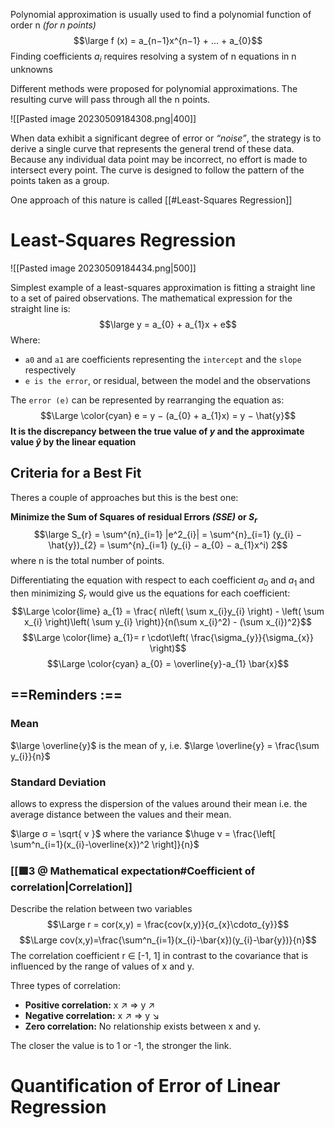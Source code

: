 Polynomial approximation is usually used to find a polynomial function of order n *(for n points)* 
$$\large f (x) = a_{n−1}x^{n−1} + ... + a_{0}$$
Finding coefficients $a_{i}$ requires resolving a system of n equations in n unknowns

Different methods were proposed for polynomial approximations. The resulting curve will pass through all the n points.

![[Pasted image 20230509184308.png|400]]

When data exhibit a significant degree of error or *“noise”*, the strategy is to derive a single curve that represents the general trend of these data.
Because any individual data point may be incorrect, no effort is made to intersect every point. 
The curve is designed to follow the pattern of the points taken as a group.

One approach of this nature is called [[#Least-Squares Regression]]

# Least-Squares Regression
![[Pasted image 20230509184434.png|500]]

Simplest example of a least-squares approximation is fitting a straight line to a set of paired observations.
The mathematical expression for the straight line is:
$$\large y = a_{0} + a_{1}x + e$$
Where:
- `a0` and `a1` are coefficients representing the `intercept` and the `slope` respectively
- `e is the error`, or residual, between the model and the observations

The `error (e)` can be represented by rearranging the equation as:
$$\Large \color{cyan} e = y − (a_{0} + a_{1}x) = y − \hat{y}$$
**It is the discrepancy between the true value of $y$ and the approximate value $\hat{y}$ by the linear equation**

## Criteria for a Best Fit
Theres a couple of approaches but this is the best one:

**Minimize the Sum of Squares of residual Errors *(SSE)* or $S_{r}$**
$$\large S_{r} = \sum^{n}_{i=1} |e^2_{i}| = \sum^{n}_{i=1} (y_{i} − \hat{y})_{2} = \sum^{n}_{i=1} (y_{i} − a_{0} − a_{1}x^i) 2$$
where n is the total number of points.

Differentiating the equation with respect to each coefficient $a_{0}$ and $a_{1}$ and then minimizing $S_{r}$ would give us the equations for each coefficient:
$$\Large \color{lime} a_{1} = \frac{ n\left(  \sum x_{i}y_{i} \right) - \left( \sum x_{i} \right)\left( \sum y_{i} \right)}{n(\sum x_{i}^2) - (\sum x_{i})^2}$$
$$\Large \color{lime} a_{1}= r \cdot\left( \frac{\sigma_{y}}{\sigma_{x}} \right)$$
$$\Large \color{cyan} a_{0} = \overline{y}-a_{1} \bar{x}$$
## ==Reminders :== 

### Mean
$\large \overline{y}$ is the mean of y, i.e. $\large \overline{y} = \frac{\sum y_{i}}{n}$

### Standard Deviation
allows to express the dispersion of the values around their mean i.e. the average distance between the values and their mean.

$\large σ = \sqrt{ v }$ where the variance $\huge ν = \frac{\left[ \sum^n_{i=1}(x_{i}-\overline{x})^2 \right]}{n}$

### [[🟩3 @ Mathematical expectation#Coefficient of correlation|Correlation]]
Describe the relation between two variables
$$\Large r = cor(x,y) = \frac{cov(x,y)}{σ_{x}\cdotσ_{y}}$$
$$\Large  cov(x,y)=\frac{\sum^n_{i=1}(x_{i}-\bar{x})(y_{i}-\bar{y})}{n}$$
The correlation coefficient r ∈ [-1, 1] in contrast to the covariance that is influenced by the range of values of x and y.

Three types of correlation: 
- **Positive correlation:** x $\nearrow$ ⇒ y $\nearrow$ 
- **Negative correlation:** x $\nearrow$ ⇒ y $\searrow$ 
- **Zero correlation:** No relationship exists between x and y. 

The closer the value is to 1 or -1, the stronger the link.

# Quantification of Error of Linear Regression
